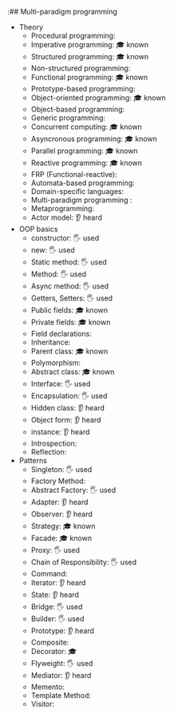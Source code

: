 :## Multi-paradigm programming

- Theory
  - Procedural programming:
  - Imperative programming: 🎓 known
  - Structured programming: 🎓 known
  - Non-structured programming:
  - Functional programming: 🎓 known
  - Prototype-based programming:
  - Object-oriented programming: 🎓 known
  - Object-based programming:
  - Generic programming:
  - Concurrent computing: 🎓 known
  - Asyncronous programming: 🎓 known
  - Parallel programming: 🎓 known
  - Reactive programming: 🎓 known
  - FRP (Functional-reactive):
  - Automata-based programming:
  - Domain-specific languages:
  - Multi-paradigm programming :
  - Metaprogramming:
  - Actor model: 👂 heard
- OOP basics
  - constructor: 🖐️ used
  - new: 🖐️  used
  - Static method: 🖐️ used
  - Method: 🖐️ used
  - Async method: 🖐️ used
  - Getters, Setters: 🖐️ used
  - Public fields:  🎓 known
  - Private fields: 🎓 known
  - Field declarations:
  - Inheritance:
  - Parent class: 🎓 known
  - Polymorphism:
  - Abstract class: 🎓 known
  - Interface: 🖐️ used
  - Encapsulation: 🖐️ used
  - Hidden class: 👂 heard
  - Object form: 👂 heard
  - instance: 👂 heard
  - Introspection:
  - Reflection:
- Patterns
  - Singleton: 🖐️ used
  - Factory Method:
  - Abstract Factory: 🖐️ used
  - Adapter: 👂 heard
  - Observer: 👂 heard
  - Strategy: 🎓 known
  - Facade: 🎓 known
  - Proxy: 🖐️ used
  - Chain of Responsibility: 🖐️ used
  - Command:
  - Iterator: 👂 heard
  - State: 👂 heard
  - Bridge: 🖐️ used
  - Builder: 🖐️ used
  - Prototype: 👂 heard
  - Composite:
  - Decorator: 🎓
  - Flyweight: 🖐️ used
  - Mediator: 👂 heard
  - Memento:
  - Template Method:
  - Visitor:
